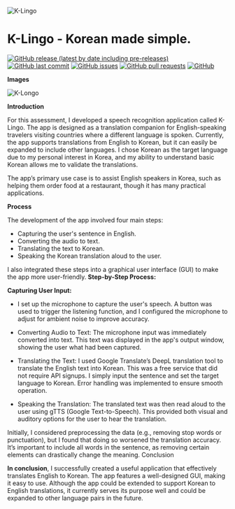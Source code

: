 
![K-Lingo](https://i.imgur.com/c3k7XfS.png)

# K-Lingo - Korean made simple.

[![GitHub release (latest by date including pre-releases)](https://img.shields.io/github/v/release/Benji1155/K-Lingo)](https://img.shields.io/github/v/release/Benji1155/K-Lingo)
[![GitHub last commit](https://img.shields.io/github/last-commit/Benji1155/K-Lingo)](https://img.shields.io/github/last-commit/Benji1155/K-Lingo)
[![GitHub issues](https://img.shields.io/github/issues-raw/Benji1155/K-Lingo)](https://img.shields.io/github/issues-raw/Benji1155/K-Lingo)
[![GitHub pull requests](https://img.shields.io/github/issues-pr/Benji1155/K-Lingo)](https://img.shields.io/github/issues-pr/Benji1155/K-Lingo)
[![GitHub](https://img.shields.io/github/license/Benji1155/K-Lingo)](https://img.shields.io/github/license/Benji1155/K-Lingo)

**Images**

![K-Longo](https://i.imgur.com/oX3XUsI.png)

**Introduction**

For this assessment, I developed a speech recognition application called K-Lingo. The app is designed as a translation companion for English-speaking travelers visiting countries where a different language is spoken. Currently, the app supports translations from English to Korean, but it can easily be expanded to include other languages. I chose Korean as the target language due to my personal interest in Korea, and my ability to understand basic Korean allows me to validate the translations.

The app’s primary use case is to assist English speakers in Korea, such as helping them order food at a restaurant, though it has many practical applications.

**Process**

The development of the app involved four main steps:

- Capturing the user's sentence in English.
- Converting the audio to text.
- Translating the text to Korean.
- Speaking the Korean translation aloud to the user.

I also integrated these steps into a graphical user interface (GUI) to make the app more user-friendly.
**Step-by-Step Process:**

**Capturing User Input:**
- I set up the microphone to capture the user's speech. A button was used to trigger the listening function, and I configured the microphone to adjust for ambient noise to improve accuracy.

- Converting Audio to Text:
    The microphone input was immediately converted into text. This text was displayed in the app's output window, showing the user what had been captured.

- Translating the Text:
    I used Google Translate’s DeepL translation tool to translate the English text into Korean. This was a free service that did not require API signups. I simply input the sentence and set the target language to Korean. Error handling was implemented to ensure smooth operation.

- Speaking the Translation:
    The translated text was then read aloud to the user using gTTS (Google Text-to-Speech). This provided both visual and auditory options for the user to hear the translation.

Initially, I considered preprocessing the data (e.g., removing stop words or punctuation), but I found that doing so worsened the translation accuracy. It’s important to include all words in the sentence, as removing certain elements can drastically change the meaning.
Conclusion

**In conclusion**, I successfully created a useful application that effectively translates English to Korean. The app features a well-designed GUI, making it easy to use. Although the app could be extended to support Korean to English translations, it currently serves its purpose well and could be expanded to other language pairs in the future.
